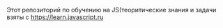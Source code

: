 Этот репозиторий по обучению на JS(теоритические знания и задачи взяты с https://learn.javascript.ru
